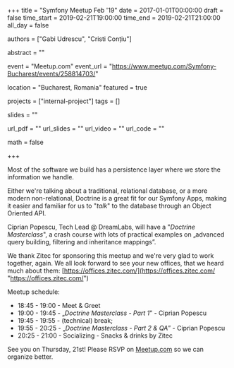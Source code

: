 +++
title = "Symfony Meetup Feb '19"
date = 2017-01-01T00:00:00
draft = false
time_start = 2019-02-21T19:00:00
time_end = 2019-02-21T21:00:00
all_day = false

authors = ["Gabi Udrescu", "Cristi Conțiu"]

abstract = ""

event = "Meetup.com"
event_url = "https://www.meetup.com/Symfony-Bucharest/events/258814703/"

location = "Bucharest, Romania"
featured = true

projects = ["internal-project"]
tags = []

slides = ""

url_pdf = ""
url_slides = ""
url_video = ""
url_code = ""

math = false

+++

Most of the software we build has a persistence layer where we store the information we handle.  
  
Either we're talking about a traditional, relational database, or a more modern non-relational, Doctrine is a great fit for our Symfony Apps, making it easier and familiar for us to "*talk*" to the database through an Object Oriented API.  
  
Ciprian Popescu, Tech Lead @ DreamLabs, will have a "*Doctrine Masterclass*", a crash course with lots of practical examples on „advanced query building, filtering and inheritance mappings”.  
  
We thank Zitec for sponsoring this meetup and we're very glad to work together, again. We all look forward to see your new offices, that we heard much about them: [https://offices.zitec.com/](https://offices.zitec.com/ "https://offices.zitec.com/")  
  
Meetup schedule:  

 - 18:45 - 19:00 - Meet & Greet
 - 19:00 - 19:45 - „*Doctrine Masterclass - Part 1*” - Ciprian Popescu
 - 19:45 - 19:55 - (technical) break;
 - 19:55 - 20:25 - „*Doctrine Masterclass - Part 2 & QA*” - Ciprian Popescu
 - 20:25 - 21:00 - Socializing - Snacks & drinks by Zitec

  
See you on Thursday, 21st! Please RSVP on [Meetup.com](https://www.meetup.com/Symfony-Bucharest/events/258814703/) so we can organize better.
<!--stackedit_data:
eyJoaXN0b3J5IjpbLTExNDAzOTE4OSwxMDYwMzE0OTAyXX0=
-->